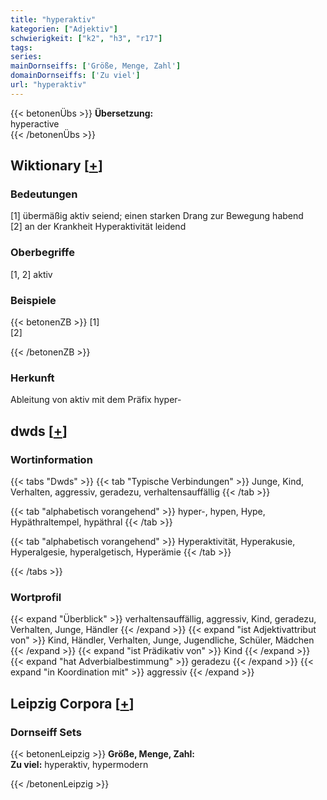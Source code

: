 ```yaml
---
title: "hyperaktiv"
kategorien: ["Adjektiv"]
schwierigkeit: ["k2", "h3", "r17"]
tags:
series:
mainDornseiffs: ['Größe, Menge, Zahl']
domainDornseiffs: ['Zu viel']
url: "hyperaktiv"
---
```


{{< betonenÜbs >}}
**Übersetzung:**  
hyperactive  
{{< /betonenÜbs >}}

## Wiktionary [[+](https://de.wiktionary.org/wiki/hyperaktiv)]

### Bedeutungen
[1] übermäßig aktiv seiend; einen starken Drang zur Bewegung habend  
[2] an der Krankheit Hyperaktivität leidend  

### Oberbegriffe
[1, 2] aktiv  

### Beispiele
{{< betonenZB >}}
[1]  
[2]  

{{< /betonenZB >}}
### Herkunft
Ableitung von aktiv mit dem Präfix hyper-  



## dwds [[+](https://www.dwds.de/wb/hyperaktiv)]

### Wortinformation
{{< tabs "Dwds" >}}
{{< tab "Typische Verbindungen" >}}
Junge, Kind, Verhalten, aggressiv, geradezu, verhaltensauffällig
{{< /tab >}}

{{< tab "alphabetisch vorangehend" >}}
hyper-, hypen, Hype, Hypäthraltempel, hypäthral
{{< /tab >}}

{{< tab "alphabetisch vorangehend" >}}
Hyperaktivität, Hyperakusie, Hyperalgesie, hyperalgetisch, Hyperämie
{{< /tab >}}

{{< /tabs >}}

### Wortprofil
{{< expand "Überblick" >}} verhaltensauffällig, aggressiv, Kind, geradezu, Verhalten, Junge, Händler {{< /expand >}}
{{< expand "ist Adjektivattribut von" >}} Kind, Händler, Verhalten, Junge, Jugendliche, Schüler, Mädchen {{< /expand >}}
{{< expand "ist Prädikativ von" >}} Kind {{< /expand >}}
{{< expand "hat Adverbialbestimmung" >}} geradezu {{< /expand >}}
{{< expand "in Koordination mit" >}} aggressiv {{< /expand >}}

## Leipzig Corpora [[+](https://corpora.uni-leipzig.de/en/res?word=hyperaktiv&corpusId=deu_newscrawl-public_2018)]

### Dornseiff Sets
{{< betonenLeipzig >}}
**Größe, Menge, Zahl:**  
**Zu viel:** hyperaktiv, hypermodern  

{{< /betonenLeipzig >}}
